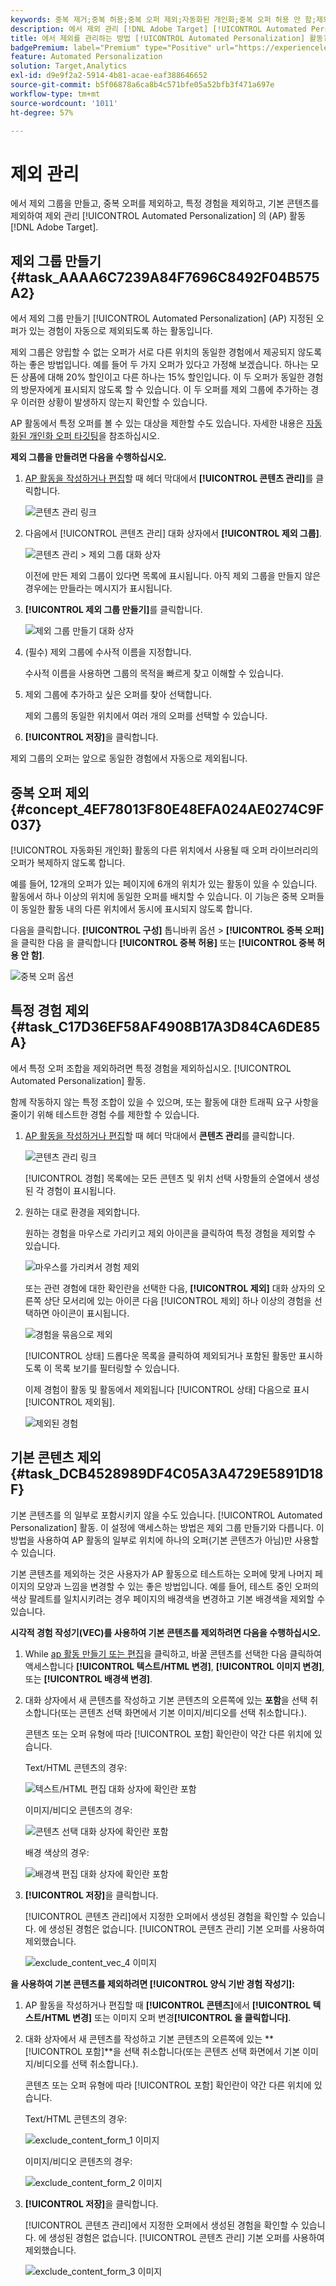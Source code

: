 ```yaml
---
keywords: 중복 제거;중복 허용;중복 오퍼 제외;자동화된 개인화;중복 오퍼 허용 안 함;제외;기본 컨텐츠;제외 그룹;
description: 에서 제외 관리 [!DNL Adobe Target] [!UICONTROL Automated Personalization] (AP) 활동. 제외 그룹을 만들고 중복 오퍼, 특정 경험 및 기본 콘텐츠를 제외합니다.
title: 에서 제외를 관리하는 방법 [!UICONTROL Automated Personalization] 활동?
badgePremium: label="Premium" type="Positive" url="https://experienceleague.adobe.com/docs/target/using/introduction/intro.html?lang=en#premium newtab=true" tooltip="Target Premium에 포함된 내용을 확인하십시오."
feature: Automated Personalization
solution: Target,Analytics
exl-id: d9e9f2a2-5914-4b81-acae-eaf388646652
source-git-commit: b5f06878a6ca8b4c571bfe05a52bfb3f471a697e
workflow-type: tm+mt
source-wordcount: '1011'
ht-degree: 57%

---
```


# 제외 관리

에서 제외 그룹을 만들고, 중복 오퍼를 제외하고, 특정 경험을 제외하고, 기본 콘텐츠를 제외하여 제외 관리 [!UICONTROL Automated Personalization] 의 (AP) 활동 [!DNL Adobe Target].

## 제외 그룹 만들기 {#task_AAAA6C7239A84F7696C8492F04B575A2}

에서 제외 그룹 만들기 [!UICONTROL Automated Personalization] (AP) 지정된 오퍼가 있는 경험이 자동으로 제외되도록 하는 활동입니다.

제외 그룹은 양립할 수 없는 오퍼가 서로 다른 위치의 동일한 경험에서 제공되지 않도록 하는 좋은 방법입니다. 예를 들어 두 가지 오퍼가 있다고 가정해 보겠습니다. 하나는 모든 상품에 대해 20% 할인이고 다른 하나는 15% 할인입니다. 이 두 오퍼가 동일한 경험의 방문자에게 표시되지 않도록 할 수 있습니다. 이 두 오퍼를 제외 그룹에 추가하는 경우 이러한 상황이 발생하지 않는지 확인할 수 있습니다.

AP 활동에서 특정 오퍼를 볼 수 있는 대상을 제한할 수도 있습니다. 자세한 내용은 [자동화된 개인화 오퍼 타깃팅](/help/main/c-activities/t-automated-personalization/ap-target-offers.md)을 참조하십시오.

**제외 그룹을 만들려면 다음을 수행하십시오.**

1. [AP 활동을 작성하거나 편집](/help/main/c-activities/t-automated-personalization/create-ap-activity.md)할 때 헤더 막대에서 **[!UICONTROL 콘텐츠 관리]**&#x200B;를 클릭합니다.

   ![콘텐츠 관리 링크](/help/main/c-activities/t-automated-personalization/assets/manage-content.png)

1. 다음에서 [!UICONTROL 콘텐츠 관리] 대화 상자에서 **[!UICONTROL 제외 그룹]**.

   ![콘텐츠 관리 > 제외 그룹 대화 상자](/help/main/c-activities/t-automated-personalization/assets/exclusion_group_create-new.png)

   이전에 만든 제외 그룹이 있다면 목록에 표시됩니다. 아직 제외 그룹을 만들지 않은 경우에는 만들라는 메시지가 표시됩니다.

1. **[!UICONTROL 제외 그룹 만들기]**&#x200B;를 클릭합니다.

   ![제외 그룹 만들기 대화 상자](/help/main/c-activities/t-automated-personalization/assets/exclusion_group_create_dialog-new.png)

1. (필수) 제외 그룹에 수사적 이름을 지정합니다.

   수사적 이름을 사용하면 그룹의 목적을 빠르게 찾고 이해할 수 있습니다.

1. 제외 그룹에 추가하고 싶은 오퍼를 찾아 선택합니다.

   제외 그룹의 동일한 위치에서 여러 개의 오퍼를 선택할 수 있습니다.

1. **[!UICONTROL 저장]**&#x200B;을 클릭합니다.

제외 그룹의 오퍼는 앞으로 동일한 경험에서 자동으로 제외됩니다.

## 중복 오퍼 제외 {#concept_4EF78013F80E48EFA024AE0274C9F037}

[!UICONTROL 자동화된 개인화] 활동의 다른 위치에서 사용될 때 오퍼 라이브러리의 오퍼가 복제하지 않도록 합니다.

예를 들어, 12개의 오퍼가 있는 페이지에 6개의 위치가 있는 활동이 있을 수 있습니다. 활동에서 하나 이상의 위치에 동일한 오퍼를 배치할 수 있습니다. 이 기능은 중복 오퍼들이 동일한 활동 내의 다른 위치에서 동시에 표시되지 않도록 합니다.

다음을 클릭합니다. **[!UICONTROL 구성]** 톱니바퀴 옵션 > **[!UICONTROL 중복 오퍼]**&#x200B;을 클릭한 다음 을 클릭합니다 **[!UICONTROL 중복 허용]** 또는 **[!UICONTROL 중복 허용 안 함]**.

![중복 오퍼 옵션](/help/main/c-activities/t-automated-personalization/assets/duplicate_offers-new.png)

## 특정 경험 제외 {#task_C17D36EF58AF4908B17A3D84CA6DE85A}

에서 특정 오퍼 조합을 제외하려면 특정 경험을 제외하십시오. [!UICONTROL Automated Personalization] 활동.

함께 작동하지 않는 특정 조합이 있을 수 있으며, 또는 활동에 대한 트래픽 요구 사항을 줄이기 위해 테스트한 경험 수를 제한할 수 있습니다.

1. [AP 활동을 작성하거나 편집](/help/main/c-activities/t-automated-personalization/create-ap-activity.md)할 때 헤더 막대에서 **콘텐츠 관리**&#x200B;를 클릭합니다.

   ![콘텐츠 관리 링크](/help/main/c-activities/t-automated-personalization/assets/manage-content.png)

   [!UICONTROL 경험] 목록에는 모든 콘텐츠 및 위치 선택 사항들의 순열에서 생성된 각 경험이 표시됩니다.

1. 원하는 대로 환경을 제외합니다.

   원하는 경험을 마우스로 가리키고 제외 아이콘을 클릭하여 특정 경험을 제외할 수 있습니다.

   ![마우스를 가리켜서 경험 제외](/help/main/c-activities/t-automated-personalization/assets/exclude_exp_1a.png)

   또는 관련 경험에 대한 확인란을 선택한 다음, **[!UICONTROL 제외]** 대화 상자의 오른쪽 상단 모서리에 있는 아이콘 다음 [!UICONTROL 제외] 하나 이상의 경험을 선택하면 아이콘이 표시됩니다.

   ![경험을 묶음으로 제외](/help/main/c-activities/t-automated-personalization/assets/exclude_exp_2a.png)

   [!UICONTROL 상태] 드롭다운 목록을 클릭하여 제외되거나 포함된 활동만 표시하도록 이 목록 보기를 필터링할 수 있습니다.

   이제 경험이 활동 및 활동에서 제외됩니다 [!UICONTROL 상태] 다음으로 표시 [!UICONTROL 제외됨].

   ![제외된 경험](/help/main/c-activities/t-automated-personalization/assets/exclude_exp_3a.png)

## 기본 콘텐츠 제외 {#task_DCB4528989DF4C05A3A4729E5891D18F}

기본 콘텐츠를 의 일부로 포함시키지 않을 수도 있습니다. [!UICONTROL Automated Personalization] 활동. 이 설정에 액세스하는 방법은 제외 그룹 만들기와 다릅니다. 이 방법을 사용하여 AP 활동의 일부로 위치에 하나의 오퍼(기본 콘텐츠가 아님)만 사용할 수 있습니다.

기본 콘텐츠를 제외하는 것은 사용자가 AP 활동으로 테스트하는 오퍼에 맞게 나머지 페이지의 모양과 느낌을 변경할 수 있는 좋은 방법입니다. 예를 들어, 테스트 중인 오퍼의 색상 팔레트를 일치시키려는 경우 페이지의 배경색을 변경하고 기본 배경색을 제외할 수 있습니다.

**시각적 경험 작성기(VEC)를 사용하여 기본 콘텐츠를 제외하려면 다음을 수행하십시오.**

1. While [ap 활동 만들기 또는 편집](/help/main/c-activities/t-automated-personalization/create-ap-activity.md)을 클릭하고, 바꿀 콘텐츠를 선택한 다음 클릭하여 액세스합니다 **[!UICONTROL 텍스트/HTML 변경]**, **[!UICONTROL 이미지 변경]**, 또는 **[!UICONTROL 배경색 변경]**.
1. 대화 상자에서 새 콘텐츠를 작성하고 기본 콘텐츠의 오른쪽에 있는 **포함**을 선택 취소합니다(또는 콘텐츠 선택 화면에서 기본 이미지/비디오를 선택 취소합니다.).

   콘텐츠 또는 오퍼 유형에 따라 [!UICONTROL 포함] 확인란이 약간 다른 위치에 있습니다.

   Text/HTML 콘텐츠의 경우:

   ![텍스트/HTML 편집 대화 상자에 확인란 포함](/help/main/c-activities/t-automated-personalization/assets/exclude_content_vec_1a.png)

   이미지/비디오 콘텐츠의 경우:

   ![콘텐츠 선택 대화 상자에 확인란 포함](/help/main/c-activities/t-automated-personalization/assets/exclude_content_vec_2a.png)

   배경 색상의 경우:

   ![배경색 편집 대화 상자에 확인란 포함](/help/main/c-activities/t-automated-personalization/assets/exclude_content_vec_3a.png)

1. **[!UICONTROL 저장]**&#x200B;을 클릭합니다.

   [!UICONTROL 콘텐츠 관리]에서 지정한 오퍼에서 생성된 경험을 확인할 수 있습니다. 에 생성된 경험은 없습니다. [!UICONTROL 콘텐츠 관리] 기본 오퍼를 사용하여 제외했습니다.

   ![exclude_content_vec_4 이미지](assets/exclude_content_vec_4.png)

**을 사용하여 기본 콘텐츠를 제외하려면 [!UICONTROL 양식 기반 경험 작성기]:**

1. AP 활동을 작성하거나 편집할 때 **[!UICONTROL 콘텐츠]**&#x200B;에서 **[!UICONTROL 텍스트/HTML 변경]** 또는 이미지 오퍼 변경&#x200B;**[!UICONTROL 을 클릭합니다]**.
1. 대화 상자에서 새 콘텐츠를 작성하고 기본 콘텐츠의 오른쪽에 있는 **[!UICONTROL 포함]**을 선택 취소합니다(또는 콘텐츠 선택 화면에서 기본 이미지/비디오를 선택 취소합니다.).

   콘텐츠 또는 오퍼 유형에 따라 [!UICONTROL 포함] 확인란이 약간 다른 위치에 있습니다.

   Text/HTML 콘텐츠의 경우:

   ![exclude_content_form_1 이미지](assets/exclude_content_form_1.png)

   이미지/비디오 콘텐츠의 경우:

   ![exclude_content_form_2 이미지](assets/exclude_content_form_2.png)

1. **[!UICONTROL 저장]**&#x200B;을 클릭합니다.

   [!UICONTROL 콘텐츠 관리]에서 지정한 오퍼에서 생성된 경험을 확인할 수 있습니다. 에 생성된 경험은 없습니다. [!UICONTROL 콘텐츠 관리] 기본 오퍼를 사용하여 제외했습니다.

   ![exclude_content_form_3 이미지](assets/exclude_content_form_3.png)
